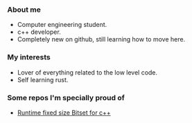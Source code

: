 ### About me
- Computer engineering student.
- c++ developer.
- Completely new on github, still learning how to move here.

### My interests
- Lover of everything related to the low level code.
- Self learning rust.

### Some repos I'm specially proud of
- [Runtime fixed size Bitset for c++](https://github.com/AnormalDog/RuntimeBitset)
